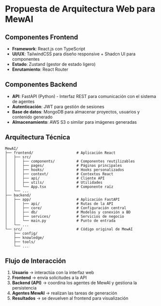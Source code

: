 # Propuesta de Arquitectura Web para MewAI

## Componentes Frontend
- **Framework**: React.js con TypeScript
- **UI/UX**: TailwindCSS para diseño responsive + Shadcn UI para componentes
- **Estado**: Zustand (gestor de estado ligero)
- **Enrutamiento**: React Router

## Componentes Backend
- **API**: FastAPI (Python) - Interfaz REST para comunicación con el sistema de agentes
- **Autenticación**: JWT para gestión de sesiones
- **Base de datos**: MongoDB para almacenar proyectos, usuarios y contenido generado
- **Almacenamiento**: AWS S3 o similar para imágenes generadas

## Arquitectura Técnica
```
MewAI/
├── frontend/                    # Aplicación React
│   ├── src/
│   │   ├── components/          # Componentes reutilizables
│   │   ├── pages/               # Páginas principales
│   │   ├── hooks/               # Hooks personalizados
│   │   ├── context/             # Contextos React
│   │   ├── api/                 # Cliente API
│   │   ├── utils/               # Utilidades
│   │   └── App.tsx              # Componente raíz
│   └── ...
├── backend/
│   ├── app/                     # Aplicación FastAPI
│   │   ├── api/                 # Rutas de la API
│   │   ├── core/                # Configuración central
│   │   ├── db/                  # Modelos y conexión a BD
│   │   ├── services/            # Servicios de negocio
│   │   └── main.py              # Punto de entrada
│   └── ...
└── src/                         # Código original de MewAI
    ├── config/
    ├── knowledge/
    ├── tools/
    └── ...
```

## Flujo de Interacción

1. **Usuario** → interactúa con la interfaz web
2. **Frontend** → envía solicitudes a la API
3. **Backend (API)** → coordina los agentes de MewAI y gestiona la persistencia
4. **Agentes MewAI** → realizan las tareas de generación
5. **Resultados** → se devuelven al frontend para visualización 
